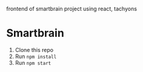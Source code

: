 frontend of smartbrain project using react, tachyons

# Smartbrain

1. Clone this repo
2. Run `npm install`
3. Run `npm start`
